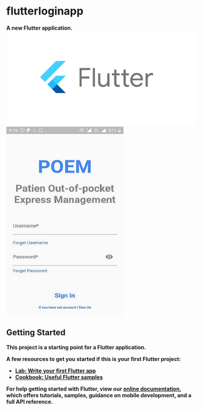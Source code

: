 # flutterloginapp

<b>A new Flutter application.<b>
<img src="fl.png"  width="690" height="250" >
<img src="flutterAppUI.jpeg"  width="310" height="500" >

## Getting Started

This project is a starting point for a Flutter application.

A few resources to get you started if this is your first Flutter project:

- [Lab: Write your first Flutter app](https://flutter.dev/docs/get-started/codelab)
- [Cookbook: Useful Flutter samples](https://flutter.dev/docs/cookbook)

For help getting started with Flutter, view our
[online documentation](https://flutter.dev/docs), which offers tutorials,
samples, guidance on mobile development, and a full API reference.
